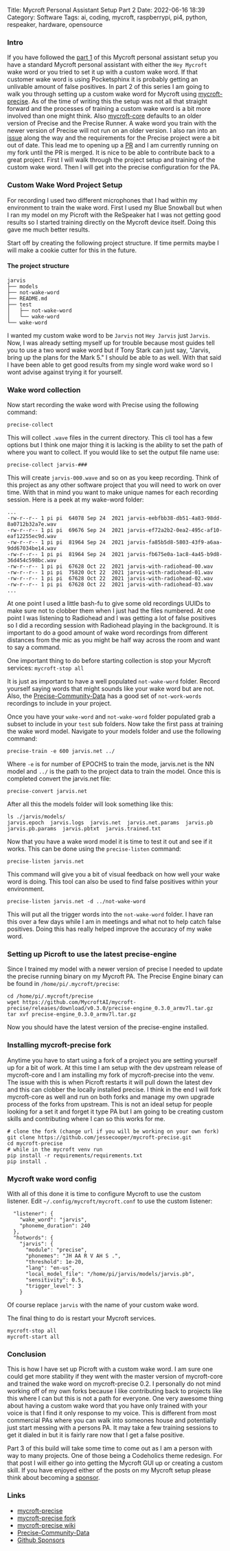 Title: Mycroft Personal Assistant Setup Part 2
Date: 2022-06-16 18:39
Category: Software
Tags: ai, coding, mycroft, raspberrypi, pi4, python, respeaker, hardware, opensource

### Intro

If you have followed the [part 1](https://codeholics.com/mycroft-personal-assistant-setup-part-1.html) of this Mycroft personal assistant setup
you have a standard Mycroft personal assistant with either the `Hey Mycroft` wake word or you tried to set it up with a custom wake word. 
If that customer wake word is using Pocketsphinx it is probably getting an unlivable amount of false positives. 
In part 2 of this series I am going to walk you through setting up a custom wake word for Mycroft using [mycroft-precise](https://github.com/MycroftAI/mycroft-precise). 
As of the time of writing this the setup was not all that straight forward and the processes of training a custom wake word is a bit more involved than one might think. 
Also [mycroft-core](https://github.com/MycroftAI/mycroft-core) defaults to an older version of Precise and the Precise Runner. A wake word you train with the newer version of Precise
will not run on an older version. I also ran into an [issue](https://github.com/MycroftAI/mycroft-precise/issues/158) along the way and the requirements for the Precise project were a bit out of date. 
This lead me to opening up a [PR](https://github.com/MycroftAI/mycroft-precise/pull/216) and I am currently running on my fork until the PR is merged. It is nice to be able to contribute back to a great project.
First I will walk through the project setup and training of the custom wake word. Then I will get into the precise configuration for the PA. 

### Custom Wake Word Project Setup 

For recording I used two different microphones that I had within my environment to train the wake word. First I used my Blue Snowball
but when I ran my model on my Picroft with the ReSpeaker hat I was not getting good results so I started training directly on the Mycroft device itself. 
Doing this gave me much better results.
    
Start off by creating the following project structure. If time permits maybe I will make a cookie cutter for this in the future. 
#### The project structure
```
jarvis
├── models
├── not-wake-word
├── README.md
├── test
│   ├── not-wake-word
│   └── wake-word
└── wake-word
```
I wanted my custom wake word to be `Jarvis` not `Hey Jarvis` just `Jarvis`. Now, I was already setting myself up for trouble because most guides tell you to use a two word wake word 
but if Tony Stark can just say, "Jarvis, bring up the plans for the Mark 5." I should be able to as well. With that said I have been able to get good results from my single word wake word 
so I wont advise against trying it for yourself.  

### Wake word collection
Now start recording the wake word with Precise using the following command:
```
precise-collect
```

This will collect `.wave` files in the current directory. This cli tool has a few options but I think one major thing it is lacking is the ability to set the path of where you want to collect. 
If you would like to set the output file name use:
```
precise-collect jarvis-###
```
This will create `jarvis-000.wave` and so on as you keep recording. Think of this project as any other software project that you will need to work on over time.
With that in mind you want to make unique names for each recording session. Here is a peek at my wake-word folder:
```
...
-rw-r--r-- 1 pi pi  64078 Sep 24  2021 jarvis-eebfbb38-db51-4a83-98dd-8a0712b32a7e.wav
-rw-r--r-- 1 pi pi  69676 Sep 24  2021 jarvis-ef72a2b2-0ea2-495c-af10-eaf12255ec9d.wav
-rw-r--r-- 1 pi pi  81964 Sep 24  2021 jarvis-fa85b5d8-5803-43f9-a6aa-9dd67034be14.wav
-rw-r--r-- 1 pi pi  81964 Sep 24  2021 jarvis-fb675e0a-1ac8-4a45-b9d8-36d454c598bc.wav
-rw-r--r-- 1 pi pi  67628 Oct 22  2021 jarvis-with-radiohead-00.wav
-rw-r--r-- 1 pi pi  75820 Oct 22  2021 jarvis-with-radiohead-01.wav
-rw-r--r-- 1 pi pi  67628 Oct 22  2021 jarvis-with-radiohead-02.wav
-rw-r--r-- 1 pi pi  67628 Oct 22  2021 jarvis-with-radiohead-03.wav
...
```
At one point I used a little bash-fu to give some old recordings UUIDs to make sure not to clobber them when I just had the files numbered. 
At one point I was listening to Radiohead and I was getting a lot of false positives so I did a recording session with Radiohead playing in the background. 
It is important to do a good amount of wake word recordings from different distances from the mic as you might be half way across the room and want to say a command. 
  
One important thing to do before starting collection is stop your Mycroft services: `mycroft-stop all`
  
It is just as important to have a well populated `not-wake-word` folder. Record yourself saying words that might sounds like your wake word but are not. 
Also, the [Precise-Community-Data](https://github.com/MycroftAI/Precise-Community-Data/tree/master/not-wake-words) has a good set of `not-work-words` recordings to include in your project.

Once you have your `wake-word` and `not-wake-word` folder populated grab a subset to include in your `test` sub folders. Now take the first pass at training the wake word model.
Navigate to your models folder and use the following command:
```
precise-train -e 600 jarvis.net ../
```
Where `-e` is for number of EPOCHS to train the mode, jarvis.net is the NN model and `../` is the path to the project data to train the model.
Once this is completed convert the jarvis.net file:
```
precise-convert jarvis.net
```
After all this the models folder will look something like this:
```
ls ./jarvis/models/
jarvis.epoch  jarvis.logs  jarvis.net  jarvis.net.params  jarvis.pb  jarvis.pb.params  jarvis.pbtxt  jarvis.trained.txt
```

Now that you have a wake word model it is time to test it out and see if it works. This can be done using the `precise-listen` command:
```
precise-listen jarvis.net
``` 

This command will give you a bit of visual feedback on how well your wake word is doing. 
This tool can also be used to find false positives within your environment.
```
precise-listen jarvis.net -d ../not-wake-word
```
This will put all the trigger words into the `not-wake-word` folder. I have ran this over a few days while I am in meetings and what not to help 	catch false positives.
Doing this has really helped improve the accuracy of my wake word. 

### Setting up Picroft to use the latest precise-engine

Since I trained my model with a newer version of precise I needed to update the precise running binary on my Mycroft PA. 
The Precise Engine binary can be found in `/home/pi/.mycroft/precise`:
```
cd /home/pi/.mycroft/precise
wget https://github.com/MycroftAI/mycroft-precise/releases/download/v0.3.0/precise-engine_0.3.0_armv7l.tar.gz
tar xvf precise-engine_0.3.0_armv7l.tar.gz
```
Now you should have the latest version of the precise-engine installed. 

### Installing mycroft-precise fork

Anytime you have to start using a fork of a project you are setting yourself up for a bit of work.
At this time I am setup with the dev upstream release of mycroft-core and I am installing my fork of mycroft-precise into the venv.
The issue with this is when Picroft restarts it will pull down the latest dev and this can clobber the locally installed precise.
I think in the end I will fork mycroft-core as well and run on both forks and manage my own upgrade process of the forks from upstream. 
This is not an ideal setup for people looking for a set it and forget it type PA but I am going to be creating custom skills 
and contributing where I can so this works for me. 

```
# clone the fork (change url if you will be working on your own fork)
git clone https://github.com/jessecooper/mycroft-precise.git
cd mycroft-precise
# while in the mycroft venv run
pip install -r requirements/requirements.txt
pip install .
```

### Mycroft wake word config

With all of this done it is time to configure Mycroft to use the custom listener.
Edit `~/.config/mycroft/mycroft.conf` to use the custom listener:

```
  "listener": {
    "wake_word": "jarvis",
    "phoneme_duration": 240
  },
  "hotwords": {
    "jarvis": {
      "module": "precise",
      "phonemes": "JH AA R V AH S .",
      "threshold": 1e-20,
      "lang": "en-us",
      "local_model_file": "/home/pi/jarvis/models/jarvis.pb",
      "sensitivity": 0.5,
      "trigger_level": 3
    }
```

Of course replace `jarvis` with the name of your custom wake word.

The final thing to do is restart your Mycroft services. 
```
mycroft-stop all
mycroft-start all
```

### Conclusion

This is how I have set up Picroft with a custom wake word. I am sure one could get more stability if they went with the master version of mycroft-core 
and trained the wake word on mycroft-precise 0.2. I personally do not mind working off of my own forks because I like contributing back to projects like this where I can 
but this is not a path for everyone. One very  awesome thing about having a custom wake word that you have only trained with your voice is that I find it only response to my voice. 
This is different from most commercial PAs where you can walk into someones house and potentially just start messing with a persons PA. 
It may take a few training sessions to get it dialed in but it is fairly rare now that I get a false positive. 

Part 3 of this build will take some time to come out as I am a person with way to many projects. One of those being a Codeholics theme redesign. For that post I will either
go into getting the Mycroft GUI up or creating a custom skill. If you have enjoyed either of the posts on my Mycroft setup please think about becoming a
[sponsor](https://github.com/sponsors/jessecooper). 

### Links

* [mycroft-precise](https://github.com/MycroftAI/mycroft-precise)
* [mycroft-precise fork](https://github.com/jessecooper/mycroft-precise)
* [mycroft-precise wiki](https://github.com/MycroftAI/mycroft-precise/wiki/Training-your-own-wake-word)
* [Precise-Community-Data](https://github.com/MycroftAI/mycroft-precise/wiki/Training-your-own-wake-word)
* [Github Sponsors](https://github.com/sponsors/jessecooper)
